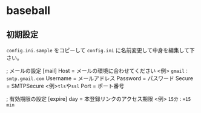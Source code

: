 # baseball

## 初期設定

`config.ini.sample` をコピーして `config.ini` に名前変更して中身を編集して下さい。

; メールの設定
[mail]
Host = メールの環境に合わせてください <例> `gmail：smtp.gmail.com`
Username = メールアドレス
Password = パスワード
Secure = SMTPSecure <例>`tls`や`ssl`
Port = ポート番号

; 有効期限の設定
[expire]
day = 本登録リンクのアクセス期限 <例> `15分：+15 min`